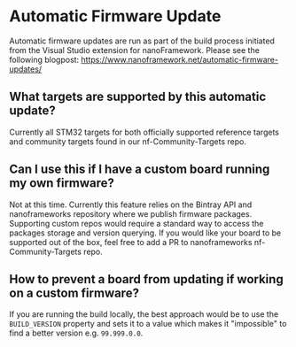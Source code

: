 # Automatic Firmware Update

Automatic firmware updates are run as part of the build process initiated from the Visual Studio extension for nanoFramework. Please see the following blogpost: https://www.nanoframework.net/automatic-firmware-updates/

## What targets are supported by this automatic update?

Currently all STM32 targets for both officially supported reference targets and community targets found in our nf-Community-Targets repo.

## Can I use this if I have a custom board running my own firmware?

Not at this time. Currently this feature relies on the Bintray API and nanoframeworks repository where we publish firmware packages. Supporting custom repos would require a standard way to access the packages storage and version querying. If you would like your board to be supported out of the box, feel free to add a PR to nanoframeworks nf-Community-Targets repo.

## How to prevent a board from updating if working on a custom firmware?

If you are running the build locally, the best approach would be to use the `BUILD_VERSION` property and sets it to a value which makes it "impossible" to find a better version e.g. `99.999.0.0`.
